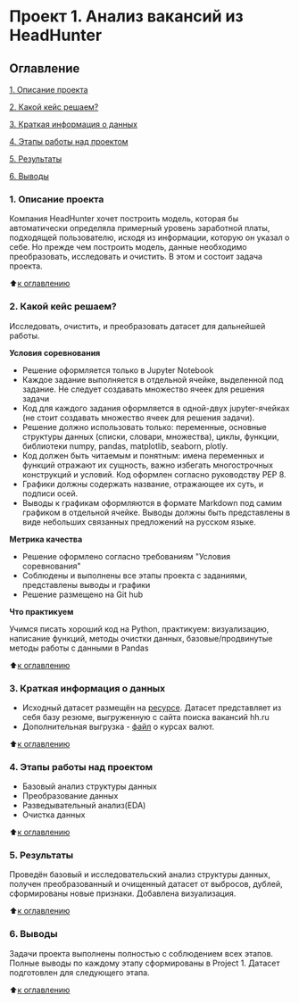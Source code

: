 # Проект 1. Анализ вакансий из HeadHunter 

## Оглавление
[1. Описание проекта](https://github.com/Abricovich/Abricovich-sf_data_science/blob/master/project_1/README.md#1-%D0%BE%D0%BF%D0%B8%D1%81%D0%B0%D0%BD%D0%B8%D0%B5-%D0%BF%D1%80%D0%BE%D0%B5%D0%BA%D1%82%D0%B0)

[2. Какой кейс решаем?](https://github.com/Abricovich/Abricovich-sf_data_science/blob/master/project_1/README.md#2-%D0%BA%D0%B0%D0%BA%D0%BE%D0%B9-%D0%BA%D0%B5%D0%B9%D1%81-%D1%80%D0%B5%D1%88%D0%B0%D0%B5%D0%BC)

[3. Краткая информация о данных](https://github.com/Abricovich/Abricovich-sf_data_science/blob/master/project_1/README.md#3-%D0%BA%D1%80%D0%B0%D1%82%D0%BA%D0%B0%D1%8F-%D0%B8%D0%BD%D1%84%D0%BE%D1%80%D0%BC%D0%B0%D1%86%D0%B8%D1%8F-%D0%BE-%D0%B4%D0%B0%D0%BD%D0%BD%D1%8B%D1%85)

[4. Этапы работы над проектом](https://github.com/Abricovich/Abricovich-sf_data_science/blob/master/project_1/README.md#4-%D1%8D%D1%82%D0%B0%D0%BF%D1%8B-%D1%80%D0%B0%D0%B1%D0%BE%D1%82%D1%8B-%D0%BD%D0%B0%D0%B4-%D0%BF%D1%80%D0%BE%D0%B5%D0%BA%D1%82%D0%BE%D0%BC)

[5. Результаты](https://github.com/Abricovich/Abricovich-sf_data_science/blob/master/project_1/README.md#5-%D1%80%D0%B5%D0%B7%D1%83%D0%BB%D1%8C%D1%82%D0%B0%D1%82%D1%8B)

[6. Выводы](https://github.com/Abricovich/Abricovich-sf_data_science/blob/master/project_1/README.md#6-%D0%B2%D1%8B%D0%B2%D0%BE%D0%B4%D1%8B)

### 1. Описание проекта
Компания HeadHunter хочет построить модель, которая бы автоматически определяла примерный уровень заработной платы, подходящей пользователю, исходя из информации, которую он указал о себе. Но прежде чем построить модель, данные необходимо преобразовать, исследовать и очистить. В этом и состоит задача проекта.

:arrow_up:[к оглавлению](https://github.com/Abricovich/Abricovich-sf_data_science/blob/master/project_1/README.md#%D0%BE%D0%B3%D0%BB%D0%B0%D0%B2%D0%BB%D0%B5%D0%BD%D0%B8%D0%B5)

### 2. Какой кейс решаем?
Исследовать, очистить, и преобразовать датасет для дальнейшей работы. 

**Условия соревнования**
- Решение оформляется только в Jupyter Notebook
- Каждое задание выполняется в отдельной ячейке, выделенной под задание. Не следует создавать множество ячеек для решения задачи
- Код для каждого задания оформляется в одной-двух jupyter-ячейках (не стоит создавать множество ячеек для решения задачи).
- Решение должно использовать только: переменные, основные структуры данных (списки, словари, множества), циклы, функции, библиотеки numpy, pandas, matplotlib, seaborn, plotly. 
- Код должен быть читаемым и понятным: имена переменных и функций отражают их сущность, важно избегать многострочных конструкций и условий. Код оформлен согласно руководству PEP 8.
- Графики должны содержать название, отражающее их суть, и подписи осей.
- Выводы к графикам оформляются в формате Markdown под самим графиком в отдельной ячейке. Выводы должны быть представлены в виде небольших связанных предложений на русском языке.

**Метрика качества**
- Решение оформлено согласно требованиям "Условия соревнования"
- Соблюдены и выполнены все этапы проекта с заданиями, представлены выводы и графики
- Решение размещено на Git hub


**Что практикуем**

Учимся писать хороший код на Python, практикуем: визуализацию, написание функций,
методы очистки данных, базовые/продвинутые методы работы  с данными в Pandas 

:arrow_up:[к оглавлению](https://github.com/Abricovich/Abricovich-sf_data_science/blob/master/project_1/README.md#%D0%BE%D0%B3%D0%BB%D0%B0%D0%B2%D0%BB%D0%B5%D0%BD%D0%B8%D0%B5)

### 3. Краткая информация о данных
- Исходный датасет размещён на [ресурсе](https://drive.google.com/file/d/164vl81i9SHURB-xJxCrMYPDdYoSxRxOs/view?usp=sharing). 
Датасет представляет из себя базу резюме, выгруженную с сайта поиска вакансий hh.ru
- Дополнительная выгрузка - [файл](https://drive.google.com/file/d/1zIIaWf_J6M3faQ13MLuPpI6YR1NS_YYe/view?usp=sharing) о курсах валют.

:arrow_up:[к оглавлению](https://github.com/Abricovich/Abricovich-sf_data_science/blob/master/project_1/README.md#%D0%BE%D0%B3%D0%BB%D0%B0%D0%B2%D0%BB%D0%B5%D0%BD%D0%B8%D0%B5)

### 4. Этапы работы над проектом
- Базовый анализ структуры данных
- Преобразование данных
- Разведывательный анализ(EDA)
- Очистка данных

:arrow_up:[к оглавлению](https://github.com/Abricovich/Abricovich-sf_data_science/blob/master/project_1/README.md#%D0%BE%D0%B3%D0%BB%D0%B0%D0%B2%D0%BB%D0%B5%D0%BD%D0%B8%D0%B5)
 

### 5. Результаты
Проведён базовый и исследовательский анализ структуры данных, получен преобразованный и очищенный датасет от выбросов, дублей, сформированы новые признаки. Добавлена визуализация.

:arrow_up:[к оглавлению](https://github.com/Abricovich/Abricovich-sf_data_science/blob/master/project_1/README.md#%D0%BE%D0%B3%D0%BB%D0%B0%D0%B2%D0%BB%D0%B5%D0%BD%D0%B8%D0%B5)

### 6. Выводы
Задачи проекта выполнены полностью с соблюдением всех этапов. Полные выводы по каждому этапу сформированы в Project 1. Датасет подготовлен для следующего этапа.
 
:arrow_up:[к оглавлению](https://github.com/Abricovich/Abricovich-sf_data_science/blob/master/project_1/README.md#%D0%BE%D0%B3%D0%BB%D0%B0%D0%B2%D0%BB%D0%B5%D0%BD%D0%B8%D0%B5)








